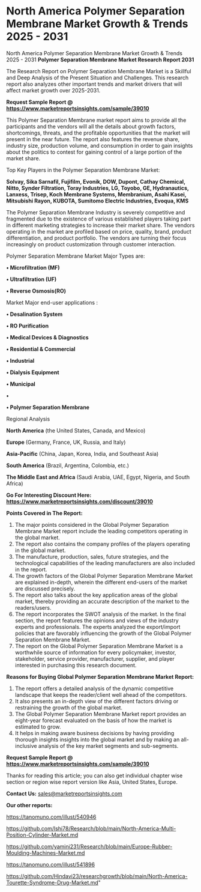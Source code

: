 # North America Polymer Separation Membrane Market Growth & Trends 2025 - 2031
North America Polymer Separation Membrane Market Growth & Trends 2025 - 2031
<strong>Polymer Separation Membrane Market Research Report 2031</strong>

The Research Report on Polymer Separation Membrane Market is a Skillful and Deep Analysis of the Present Situation and Challenges. This research report also analyzes other important trends and market drivers that will affect market growth over 2025-2031.

<strong>Request Sample Report @ <a href=https://www.marketreportsinsights.com/sample/39010>https://www.marketreportsinsights.com/sample/39010</a></strong>

This Polymer Separation Membrane market report aims to provide all the participants and the vendors will all the details about growth factors, shortcomings, threats, and the profitable opportunities that the market will present in the near future. The report also features the revenue share, industry size, production volume, and consumption in order to gain insights about the politics to contest for gaining control of a large portion of the market share.

Top Key Players in the Polymer Separation Membrane Market:

<strong>Solvay, Sika Sarnafil, Fujifilm, Evonik, DOW, Dupont, Cathay Chemical, Nitto, Synder Filtration, Toray Industries, LG, Toyobo, GE, Hydranautics, Lanxess, Trisep, Koch Membrane Systems, Membranium, Asahi Kasei, Mitsubishi Rayon, KUBOTA, Sumitomo Electric Industries, Evoqua, KMS</strong>

The Polymer Separation Membrane Industry is severely competitive and fragmented due to the existence of various established players taking part in different marketing strategies to increase their market share. The vendors operating in the market are profiled based on price, quality, brand, product differentiation, and product portfolio. The vendors are turning their focus increasingly on product customization through customer interaction.

Polymer Separation Membrane Market Major Types are:

<strong>•  Microfiltration (MF)

•  Ultrafiltration (UF)

•  Reverse Osmosis(RO)</strong>

Market Major end-user applications :

<strong>•  Desalination System

•  RO Purification

•  Medical Devices & Diagnostics

•  Residential & Commercial

•  Industrial

•  Dialysis Equipment

•  Municipal

•  

•  Polymer Separation Membrane</strong>

Regional Analysis

</u><strong><b>North America</b></strong> (the United States, Canada, and Mexico)

<strong><b>Europe </b></strong>(Germany, France, UK, Russia, and Italy)

<strong><b>Asia-Pacific</b></strong> (China, Japan, Korea, India, and Southeast Asia)

<strong><b>South America</b></strong> (Brazil, Argentina, Colombia, etc.)

<strong><b>The Middle East and Africa</b></strong> (Saudi Arabia, UAE, Egypt, Nigeria, and South Africa)

<strong>Go For Interesting Discount Here: <a href=https://www.marketreportsinsights.com/discount/39010>https://www.marketreportsinsights.com/discount/39010</a></strong>

<strong>Points Covered in The Report:</strong>
<ol>
  <li>The major points considered in the Global Polymer Separation Membrane Market report include the leading competitors operating in the global market.</li>
  <li>The report also contains the company profiles of the players operating in the global market.</li>
  <li>The manufacture, production, sales, future strategies, and the technological capabilities of the leading manufacturers are also included in the report.</li>
  <li>The growth factors of the Global Polymer Separation Membrane Market are explained in-depth, wherein the different end-users of the market are discussed precisely.</li>
  <li>The report also talks about the key application areas of the global market, thereby providing an accurate description of the market to the readers/users.</li>
  <li>The report incorporates the SWOT analysis of the market. In the final section, the report features the opinions and views of the industry experts and professionals. The experts analyzed the export/import policies that are favorably influencing the growth of the Global Polymer Separation Membrane Market.</li>
  <li>The report on the Global Polymer Separation Membrane Market is a worthwhile source of information for every policymaker, investor, stakeholder, service provider, manufacturer, supplier, and player interested in purchasing this research document.</li>
</ol>
<strong>Reasons for Buying Global Polymer Separation Membrane Market Report:</strong>

<ol>
  <li>The report offers a detailed analysis of the dynamic competitive landscape that keeps the reader/client well ahead of the competitors.</li>
  <li>It also presents an in-depth view of the different factors driving or restraining the growth of the global market.</li>
  <li>The Global Polymer Separation Membrane Market report provides an eight-year forecast evaluated on the basis of how the market is estimated to grow.</li>
  <li>It helps in making aware business decisions by having providing thorough insights insights into the global market and by making an all-inclusive analysis of the key market segments and sub-segments.</li>
</ol>
<strong>Request Sample Report @ <a href=https://www.marketreportsinsights.com/sample/39010>https://www.marketreportsinsights.com/sample/39010</a></strong>


Thanks for reading this article; you can also get individual chapter wise section or region wise report version like Asia, United States, Europe.

<strong>Contact Us:</strong>
sales@marketreportsinsights.com

<strong>Our other reports:</strong>

<a href=https://tanomuno.com/illust/540946>https://tanomuno.com/illust/540946</a>

<a href=https://github.com/Ishi78/Research/blob/main/North-America-Multi-Position-Cylinder-Market.md>https://github.com/Ishi78/Research/blob/main/North-America-Multi-Position-Cylinder-Market.md</a>

<a href=https://github.com/yamini231/Research/blob/main/Europe-Rubber-Moulding-Machines-Market.md>https://github.com/yamini231/Research/blob/main/Europe-Rubber-Moulding-Machines-Market.md</a>

<a href=https://tanomuno.com/illust/541896>https://tanomuno.com/illust/541896</a>

<a href=https://github.com/Hindavi23/researchgrowth/blob/main/North-America-Tourette-Syndrome-Drug-Market.md>https://github.com/Hindavi23/researchgrowth/blob/main/North-America-Tourette-Syndrome-Drug-Market.md</a>"
